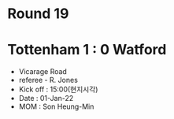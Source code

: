 # Round 19
# Tottenham 1 : 0 Watford
- Vicarage Road
- referee - R. Jones
- Kick off : 15:00(현지시각)
- Date : 01-Jan-22
- MOM : Son Heung-Min
